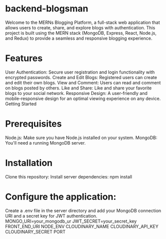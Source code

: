 # backend-blogsman
Welcome to the MERNs Blogging Platform,
a full-stack web application that allows users to create, share, and explore blogs with authentication. 
This project is built using the MERN stack (MongoDB, Express, React, Node.js, and Redux) to provide a seamless and responsive blogging experience.

# Features
User Authentication: Secure user registration and login functionality with encrypted passwords.
Create and Edit Blogs: Registered users can create and edit their own blogs.
View and Comment: Users can read and comment on blogs posted by others.
Like and Share: Like and share your favorite blogs to your social network.
Responsive Design: A user-friendly and mobile-responsive design for an optimal viewing experience on any device.
Getting Started

# Prerequisites
Node.js: Make sure you have Node.js installed on your system.
MongoDB: You'll need a running MongoDB server.
# Installation
Clone this repository:
Install server dependencies:
npm install
# Configure the application:
Create a .env file in the server directory and add your MongoDB connection URI and a secret key for JWT authentication.
MONGO_URI=your_mongodb_ur
JWT_SECRET=your_secret_key
FRONT_END_URI
NODE_ENV
CLOUDINARY_NAME
CLOUDINARY_API_KEY
CLOUDINARY_SECRET
PORT

